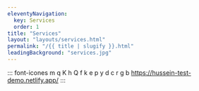 ```yaml
---
eleventyNavigation:
  key: Services
  order: 1
title: "Services"
layout: "layouts/services.html"
permalink: "/{{ title | slugify }}.html"
leadingBackground: "services.jpg"
---
```


::: font-icones
m
q
K
h
Q
f
k
e
p
y
d
c
r
g
b
https://hussein-test-demo.netlify.app/
:::
